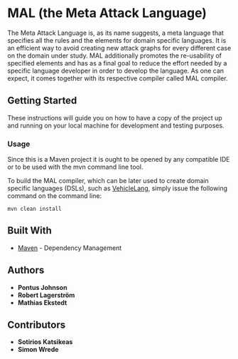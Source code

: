# MAL (the Meta Attack Language)

The Meta Attack Language is, as its name suggests, a meta language that specifies all the rules and the elements for domain specific languages. It is an efficient way to avoid creating new attack graphs for every different case on the domain under study. MAL additionally promotes the re-usability of specified elements and has as a final goal to reduce the effort needed by a specific language developer in order to develop the language. As one can expect, it comes together with its respective compiler called MAL compiler.

## Getting Started

These instructions will guide you on how to have a copy of the project up and running on your local machine for development and testing purposes.

### Usage

Since this is a Maven project it is ought to be opened by any compatible IDE or to be used with the mvn command line tool.

To build the MAL compiler, which can be later used to create domain specific languages (DSLs), such as [VehicleLang](https://github.com/pontusj101/vehicleLang), simply issue the following command on the command line:

```
mvn clean install
```

## Built With

* [Maven](https://maven.apache.org/) - Dependency Management

## Authors

* **Pontus Johnson**
* **Robert Lagerström**
* **Mathias Ekstedt**

## Contributors

* **Sotirios Katsikeas**
* **Simon Wrede**
